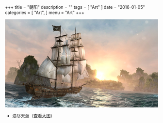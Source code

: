 +++
title = "朝阳"
description = ""
tags = [
    "Art"
]
date = "2016-01-05"
categories = [
    "Art",
]
menu = "Art"
+++

![](/images/post/20160105091800.jpg)

* 浪尽天涯（[查看大图](/images/post/20160105091801.jpg)）
